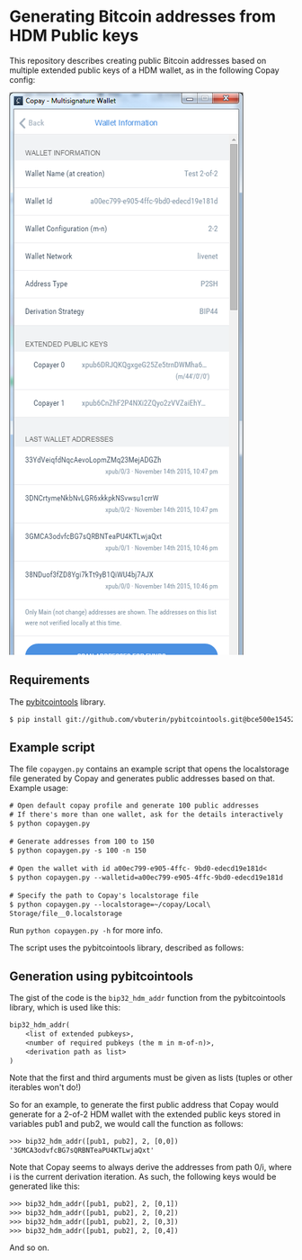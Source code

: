 Generating Bitcoin addresses from HDM Public keys
=================================================

This repository describes creating public Bitcoin addresses based on multiple
extended public keys of a HDM wallet, as in the following Copay config:

![](img/copay-config-hdm.png)

Requirements
------------

The [pybitcointools](https://github.com/vbuterin/pybitcointools) library.

```bash
$ pip install git://github.com/vbuterin/pybitcointools.git@bce500e154523f78912365d9e3b51d34589831a3#egg=pybitcointools
```

Example script
-------------------------------

The file `copaygen.py` contains an example script that opens the localstorage
file generated by Copay and generates public addresses based on that. Example
usage:

    # Open default copay profile and generate 100 public addresses
    # If there's more than one wallet, ask for the details interactively
    $ python copaygen.py

    # Generate addresses from 100 to 150
    $ python copaygen.py -s 100 -n 150

    # Open the wallet with id a00ec799-e905-4ffc- 9bd0-edecd19e181d<
    $ python copaygen.py --walletid=a00ec799-e905-4ffc-9bd0-edecd19e181d

    # Specify the path to Copay's localstorage file
    $ python copaygen.py --localstorage=~/copay/Local\ Storage/file__0.localstorage

Run `python copaygen.py -h` for more info.

The script uses the pybitcointools library, described as follows:

Generation using pybitcointools
-------------------------------

The gist of the code is the `bip32_hdm_addr` function from the pybitcointools
library, which is used like this:

    bip32_hdm_addr(
        <list of extended pubkeys>,
        <number of required pubkeys (the m in m-of-n)>,
        <derivation path as list>
    )

Note that the first and third arguments must be given as lists (tuples or other
iterables won't do!)

So for an example, to generate the first public address that Copay would
generate for a 2-of-2 HDM wallet with the extended public keys stored in
variables pub1 and pub2, we would call the function as follows:

    >>> bip32_hdm_addr([pub1, pub2], 2, [0,0])
    '3GMCA3odvfcBG7sQRBNTeaPU4KTLwjaQxt'

Note that Copay seems to always derive the addresses from path 0/i, where i is
the current derivation iteration. As such, the following keys would be
generated like this:

    >>> bip32_hdm_addr([pub1, pub2], 2, [0,1])
    >>> bip32_hdm_addr([pub1, pub2], 2, [0,2])
    >>> bip32_hdm_addr([pub1, pub2], 2, [0,3])
    >>> bip32_hdm_addr([pub1, pub2], 2, [0,4])

And so on.
